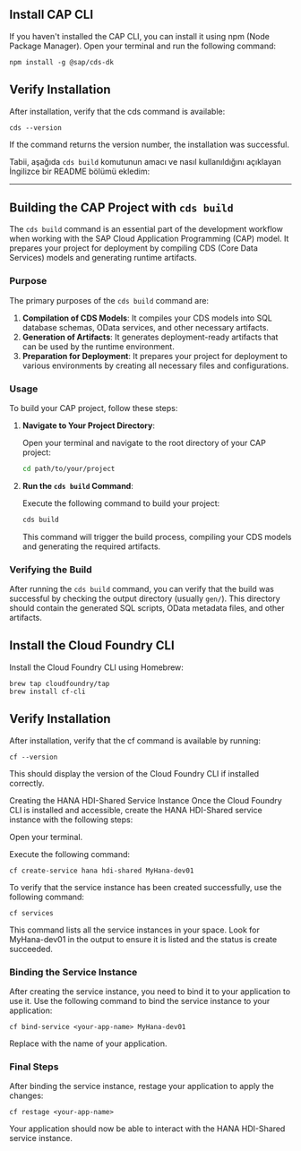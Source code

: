 ## Install CAP CLI

If you haven't installed the CAP CLI, you can install it using npm (Node Package Manager). Open your terminal and run the following command:

```code
npm install -g @sap/cds-dk
```

## Verify Installation

After installation, verify that the cds command is available:

```code
cds --version
```

If the command returns the version number, the installation was successful.

Tabii, aşağıda `cds build` komutunun amacı ve nasıl kullanıldığını açıklayan İngilizce bir README bölümü ekledim:

---

## Building the CAP Project with `cds build`

The `cds build` command is an essential part of the development workflow when working with the SAP Cloud Application Programming (CAP) model. It prepares your project for deployment by compiling CDS (Core Data Services) models and generating runtime artifacts.

### Purpose

The primary purposes of the `cds build` command are:

1. **Compilation of CDS Models**: It compiles your CDS models into SQL database schemas, OData services, and other necessary artifacts.
2. **Generation of Artifacts**: It generates deployment-ready artifacts that can be used by the runtime environment.
3. **Preparation for Deployment**: It prepares your project for deployment to various environments by creating all necessary files and configurations.

### Usage

To build your CAP project, follow these steps:

1. **Navigate to Your Project Directory**:

   Open your terminal and navigate to the root directory of your CAP project:

    ```bash
    cd path/to/your/project
    ```

2. **Run the `cds build` Command**:

   Execute the following command to build your project:

    ```bash
    cds build
    ```

   This command will trigger the build process, compiling your CDS models and generating the required artifacts.

### Verifying the Build

After running the `cds build` command, you can verify that the build was successful by checking the output directory (usually `gen/`). This directory should contain the generated SQL scripts, OData metadata files, and other artifacts.

## Install the Cloud Foundry CLI

Install the Cloud Foundry CLI using Homebrew:

```code
brew tap cloudfoundry/tap
brew install cf-cli
```

## Verify Installation

After installation, verify that the cf command is available by running:

```code
cf --version
```

This should display the version of the Cloud Foundry CLI if installed correctly.

Creating the HANA HDI-Shared Service Instance
Once the Cloud Foundry CLI is installed and accessible, create the HANA HDI-Shared service instance with the following steps:

Open your terminal.

Execute the following command:

```
cf create-service hana hdi-shared MyHana-dev01
```

To verify that the service instance has been created successfully, use the following command:

```
cf services
```

This command lists all the service instances in your space. Look for MyHana-dev01 in the output to ensure it is listed and the status is create succeeded.

### Binding the Service Instance

After creating the service instance, you need to bind it to your application to use it. Use the following command to bind the service instance to your application:

```
cf bind-service <your-app-name> MyHana-dev01
```

Replace <your-app-name> with the name of your application.

### Final Steps

After binding the service instance, restage your application to apply the changes:

```
cf restage <your-app-name>
```

Your application should now be able to interact with the HANA HDI-Shared service instance.
